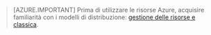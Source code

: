 > [AZURE.IMPORTANT] Prima di utilizzare le risorse Azure, acquisire familiarità con i modelli di distribuzione: [gestione delle risorse e classica](../articles/resource-manager-deployment-model.md).